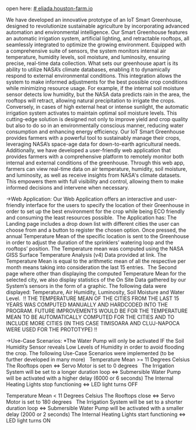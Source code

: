 open here: 
[# eliada.houston-farm.io](https://eliadaa.github.io/eliada.houston-farm.io/)


We have developed an innovative prototype of an IoT Smart Greenhouse, designed to revolutionize sustainable agriculture by incorporating advanced automation and environmental intelligence. Our Smart Greenhouse features an automatic irrigation system, artificial lighting, and retractable rooftops, all seamlessly integrated to optimize the growing environment.
Equipped with a comprehensive suite of sensors, the system monitors internal air temperature, humidity levels, soil moisture, and luminosity, ensuring precise, real-time data collection. What sets our greenhouse apart is its ability to utilize NASA’s climate databases, enabling it to dynamically respond to external environmental conditions. This integration allows the system to make informed adjustments for the best possible crop conditions while minimizing resource usage.
For example, if the internal soil moisture sensor detects low humidity, but the NASA data predicts rain in the area, the rooftops will retract, allowing natural precipitation to irrigate the crops. Conversely, in cases of high external heat or intense sunlight, the automatic irrigation system activates to maintain optimal soil moisture levels.
This cutting-edge solution is designed not only to improve yield and crop quality but also to do so in an environmentally conscious manner, reducing water consumption and enhancing energy efficiency. Our IoT Smart Greenhouse provides farmers with a powerful tool to sustainably manage their crops, leveraging NASA’s space-age data for down-to-earth agricultural needs.
Additionally, we have developed a user-friendly web application that provides farmers with a comprehensive platform to remotely monitor both internal and external conditions of the greenhouse. Through this web app, farmers can view real-time data on air temperature, humidity, soil moisture, and luminosity, as well as receive insights from NASA's climate datasets. This empowers them with full visibility and control, allowing them to make informed decisions and intervene when necessary.


→Web Application:
Our Web Application offers an interactive and user-friendly interface for the users to specify the location of their Greenhouse in order to set up the best environment for the crop while being ECO friendly and consuming the least resources possible. 
The Application has:
The Landing page includes a drop down list with different cities the user can choose from and a button to register the chosen option. Once pressed, the annual Temperature Mean of the specific location is sent to the Greenhouse in order to adjust the duration of the sprinklers’ watering loop and the rooftops’ position. The Temperature mean was computed using the NASA GISS Surface Temperature Analysis (v4) Data provided at link. The Temperature Mean is equal to the arithmetic mean of all the respective per month means taking into consideration the last 15 entries. 
The Second page where other than displaying the computed Temperature Mean for the selected city, we also display statistics of the On Site Data gathered by our System’s sensors in the form of a graphic. The following data were displayed: Temperature, Air Humidity, Luminosity, Soil Moisture and Water Level. 
!! THE TEMPERATURE MEAN OF THE CITIES FROM THE LAST 15 YEARS WAS COMPUTED MANUALLY AND HARDCODED INTO THE PROGRAM. FUTURE IMPROVEMENTS WOULD BE FOR THE TEMPERATURE MEAN TO BE AUTOMATICALLY COMPUTED FOR THE CITIES AND TO INCLUDE MORE CITIES (IN THIS CASE TIMISOARA AND CLUJ-NAPOCA WERE USED FOR THE PROTOTYPE) !!

→Use-Case Scenarios:
*The Water Pump will only be activated IF the Soil Humidity Sensor reveals Low Levels of Humidity in order to avoid flooding the crop.
The following Use-Case Scenarios were implemented (to be further developed in many more)  
Temperature Mean >= 11 Degrees Celsius
The Rooftops open ⇔ Servo Motor is set to 0 degrees  
The Irrigation System will be set to a longer duration loop ⇔ Submersible Water Pump will be activated with a higher delay (6000 or 6 seconds)
The Internal Heating Lights stop functioning ⇔ LED light turns OFF

Temperature Mean < 11 Degrees Celsius
The Rooftops close ⇔ Servo Motor is set to 180 degrees  
The Irrigation System will be set to a shorter duration loop ⇔ Submersible Water Pump will be activated with a smaller delay (2000 or 2 seconds)
The Internal Heating Lights start functioning ⇔ LED light turns ON
